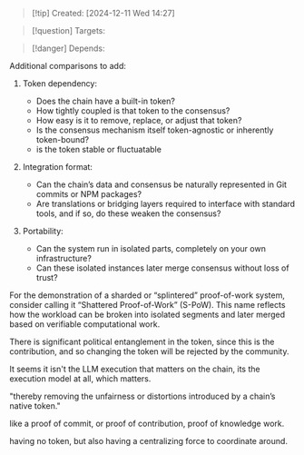 
>[!tip] Created: [2024-12-11 Wed 14:27]

>[!question] Targets: 

>[!danger] Depends: 

Additional comparisons to add:

1. Token dependency:
    
    - Does the chain have a built-in token?
    - How tightly coupled is that token to the consensus?
    - How easy is it to remove, replace, or adjust that token?
    - Is the consensus mechanism itself token-agnostic or inherently token-bound?
    - is the token stable or fluctuatable

1. Integration format:
    
    - Can the chain’s data and consensus be naturally represented in Git commits or NPM packages?
    - Are translations or bridging layers required to interface with standard tools, and if so, do these weaken the consensus?
3. Portability:
    
    - Can the system run in isolated parts, completely on your own infrastructure?
    - Can these isolated instances later merge consensus without loss of trust?

For the demonstration of a sharded or “splintered” proof-of-work system, consider calling it “Shattered Proof-of-Work” (S-PoW). This name reflects how the workload can be broken into isolated segments and later merged based on verifiable computational work.

There is significant political entanglement in the token, since this is the contribution, and so changing the token will be rejected by the community.



It seems it isn't the LLM execution that matters on the chain, its the execution model at all, which matters.

"thereby removing the unfairness or distortions introduced by a chain’s native token."

like a proof of commit, or proof of contribution, proof of knowledge work.

having no token, but also having a centralizing force to coordinate around.